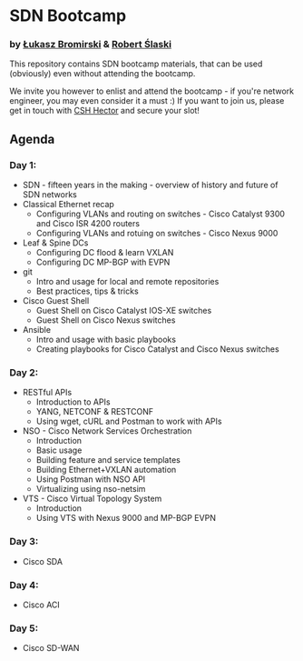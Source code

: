 # SDN Bootcamp
### by [Łukasz Bromirski](https://www.linkedin.com/in/lukaszbromirski/) & [Robert Ślaski](https://www.linkedin.com/in/mikrobi/)

This repository contains SDN bootcamp materials, that can be used (obviously) even without attending the bootcamp.

We invite you however to enlist and attend the bootcamp - if you're network engineer, you may even consider it a must :) If you want to join us, please get in touch with [CSH Hector](https://csh.com.pl/szkolenie/?tid=288) and secure your slot!

## Agenda

### Day 1:

   * SDN - fifteen years in the making - overview of history and future of SDN networks
   * Classical Ethernet recap
      * Configuring VLANs and routing on switches - Cisco Catalyst 9300 and Cisco ISR 4200 routers
      * Configuring VLANs and rotuing on switches - Cisco Nexus 9000
   * Leaf & Spine DCs
      * Configuring DC flood & learn VXLAN
      * Configuring DC MP-BGP with EVPN
   * git
      * Intro and usage for local and remote repositories
      * Best practices, tips & tricks 
   * Cisco Guest Shell
      * Guest Shell on Cisco Catalyst IOS-XE switches
      * Guest Shell on Cisco Nexus switches
   * Ansible
      * Intro and usage with basic playbooks
      * Creating playbooks for Cisco Catalyst and Cisco Nexus switches
   
### Day 2:

   * RESTful APIs
      * Introduction to APIs
      * YANG, NETCONF & RESTCONF
      * Using wget, cURL and Postman to work with APIs
   * NSO - Cisco Network Services Orchestration
      * Introduction
      * Basic usage
      * Building feature and service templates
      * Building Ethernet+VXLAN automation
      * Using Postman with NSO API
      * Virtualizing using nso-netsim
   * VTS - Cisco Virtual Topology System
      * Introduction
      * Using VTS with Nexus 9000 and MP-BGP EVPN
   
### Day 3:

   * Cisco SDA
   
### Day 4:

   * Cisco ACI
   
### Day 5:

   * Cisco SD-WAN

